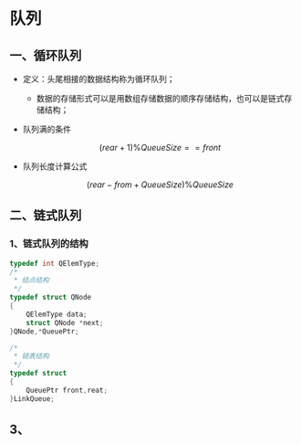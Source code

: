 # 队列

## 一、循环队列

- 定义：头尾相接的数据结构称为循环队列；

  - 数据的存储形式可以是用数组存储数据的顺序存储结构，也可以是链式存储结构；

- 队列满的条件

  
  $$
  (rear +1 )  \%   QueueSize == front  %
  $$

- 队列长度计算公式

  
  $$
  (rear-from+QueueSize) \% QueueSize %
  $$

## 二、链式队列

### 1、链式队列的结构

```C
typedef int QElemType;
/*
 * 结点结构
 */
typedef struct QNode
{
    QElemType data;
    struct QNode *next;
}QNode,*QueuePtr;

/*
 * 链表结构
 */
typedef struct
{
    QueuePtr front,reat;
}LinkQueue;
```



## 3、